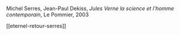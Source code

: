 Michel Serres, Jean-Paul Dekiss, _Jules Verne la science et l'homme contemporain_, Le Pommier, 2003

[[eternel-retour-serres]]
